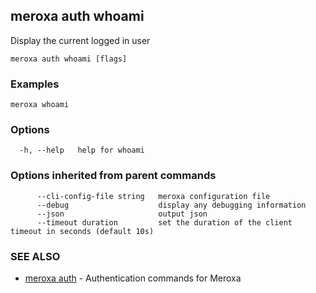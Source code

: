 ## meroxa auth whoami

Display the current logged in user


```
meroxa auth whoami [flags]
```

### Examples

```
meroxa whoami
```

### Options

```
  -h, --help   help for whoami
```

### Options inherited from parent commands

```
      --cli-config-file string   meroxa configuration file
      --debug                    display any debugging information
      --json                     output json
      --timeout duration         set the duration of the client timeout in seconds (default 10s)
```

### SEE ALSO

* [meroxa auth](meroxa_auth.md)	 - Authentication commands for Meroxa

